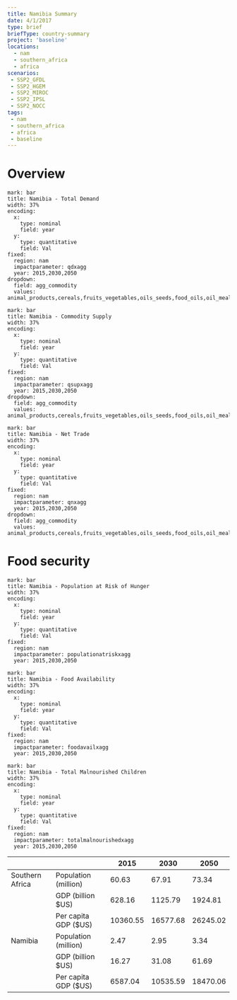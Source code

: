 ```yaml
---
title: Namibia Summary
date: 4/1/2017
type: brief
briefType: country-summary
project: 'baseline'
locations:
  - nam
  - southern_africa
  - africa
scenarios:
 - SSP2_GFDL
 - SSP2_HGEM
 - SSP2_MIROC
 - SSP2_IPSL
 - SSP2_NOCC
tags:
 - nam
 - southern_africa
 - africa
 - baseline
---
```

# Overview 

```chart
mark: bar
title: Namibia - Total Demand
width: 37%
encoding:
  x:
    type: nominal
    field: year
  y:
    type: quantitative
    field: Val
fixed:
  region: nam
  impactparameter: qdxagg
  year: 2015,2030,2050
dropdown:
  field: agg_commodity
  values: animal_products,cereals,fruits_vegetables,oils_seeds,food_oils,oil_meals,other,pulses,roots_tubers,sugar
```

```chart
mark: bar
title: Namibia - Commodity Supply
width: 37%
encoding:
  x:
    type: nominal
    field: year
  y:
    type: quantitative
    field: Val
fixed:
  region: nam
  impactparameter: qsupxagg
  year: 2015,2030,2050
dropdown:
  field: agg_commodity
  values: animal_products,cereals,fruits_vegetables,oils_seeds,food_oils,oil_meals,other,pulses,roots_tubers,sugar
```

```chart
mark: bar
title: Namibia - Net Trade
width: 37%
encoding:
  x:
    type: nominal
    field: year
  y:
    type: quantitative
    field: Val
fixed:
  region: nam
  impactparameter: qnxagg
  year: 2015,2030,2050
dropdown:
  field: agg_commodity
  values: animal_products,cereals,fruits_vegetables,oils_seeds,food_oils,oil_meals,other,pulses,roots_tubers,sugar
```

# Food security

```chart
mark: bar
title: Namibia - Population at Risk of Hunger
width: 37%
encoding:
  x:
    type: nominal
    field: year
  y:
    type: quantitative
    field: Val
fixed:
  region: nam
  impactparameter: populationatriskxagg
  year: 2015,2030,2050
```

```chart
mark: bar
title: Namibia - Food Availability
width: 37%
encoding:
  x:
    type: nominal
    field: year
  y:
    type: quantitative
    field: Val
fixed:
  region: nam
  impactparameter: foodavailxagg
  year: 2015,2030,2050
```

```chart
mark: bar
title: Namibia - Total Malnourished Children
width: 37%
encoding:
  x:
    type: nominal
    field: year
  y:
    type: quantitative
    field: Val
fixed:
  region: nam
  impactparameter: totalmalnourishedxagg
  year: 2015,2030,2050
```

|   |   | 2015 | 2030 | 2050 |
|---|---|---|---|---|
| Southern Africa | Population (million) | 60.63 | 67.91 | 73.34 |
|  | GDP (billion $US) | 628.16 | 1125.79 | 1924.81 |
|  | Per capita GDP ($US) | 10360.55 | 16577.68 | 26245.02 |
| Namibia | Population (million) | 2.47 | 2.95 | 3.34 |
|  | GDP (billion $US) | 16.27 | 31.08 | 61.69 |
|  | Per capita GDP ($US) | 6587.04| 10535.59| 18470.06|
